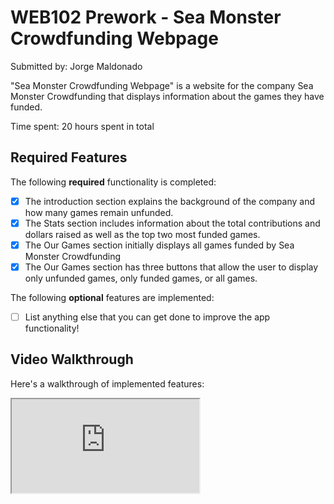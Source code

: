 # WEB102 Prework - Sea Monster Crowdfunding Webpage

Submitted by: Jorge Maldonado

"Sea Monster Crowdfunding Webpage" is a website for the company Sea Monster Crowdfunding that displays information about the games they have funded.

Time spent: 20 hours spent in total

## Required Features

The following **required** functionality is completed:


* [x] The introduction section explains the background of the company and how many games remain unfunded.
* [x] The Stats section includes information about the total contributions and dollars raised as well as the top two most funded games.
* [x] The Our Games section initially displays all games funded by Sea Monster Crowdfunding
* [x] The Our Games section has three buttons that allow the user to display only unfunded games, only funded games, or all games.

The following **optional** features are implemented:

* [ ] List anything else that you can get done to improve the app functionality!


## Video Walkthrough

Here's a walkthrough of implemented features:

<iframe src='https://drive.google.com/file/d/1Smm4VqhUpTP0sH5aZAS0uiKnv3JY7_tS/view?usp=sharing' title='Video Walkthrough' width='' alt='Video Walkthrough' />

<!-- Replace this with whatever GIF tool you used! -->
GIF created with ...  Microsoft screen recording. 


<!-- Recommended tools:
[Kap](https://getkap.co/) for macOS
[ScreenToGif](https://www.screentogif.com/) for Windows
[peek](https://github.com/phw/peek) for Linux. -->

## Notes

Describe any challenges encountered while building the app.

challenges that was difficult was destructing it took some time for me to figure out. Also updating the DOM was something I had to relearn. 

## License

    Copyright [yyyy] [name of copyright owner]

    Licensed under the Apache License, Version 2.0 (the "License");
    you may not use this file except in compliance with the License.
    You may obtain a copy of the License at

        http://www.apache.org/licenses/LICENSE-2.0

    Unless required by applicable law or agreed to in writing, software
    distributed under the License is distributed on an "AS IS" BASIS,
    WITHOUT WARRANTIES OR CONDITIONS OF ANY KIND, either express or implied.
    See the License for the specific language governing permissions and
    limitations under the License.
